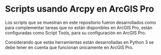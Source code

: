 # Scripts usando Arcpy en ArcGIS Pro
Los scripts que se muestran en este repositorio fueron desarrollados como 
para complementar tareas que no están disponibles en ArcGIS Pro, están configuradas
como Script Tools, para su configuración en ArcGIS Pro.

Considerando que estás herramientas están desarrolladas en Python 3 
se debe tener en cuenta que funcionan únicamente en ArcGIS Pro.